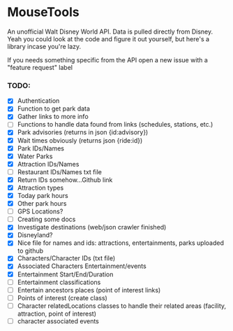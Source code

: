 # MouseTools

An unofficial Walt Disney World API. Data is pulled directly from Disney.
Yeah you could look at the code and figure it out yourself, but here's a library incase you're lazy.

If you needs something specific from the API open a new issue with a "feature request" label

### TODO:

- [x] Authentication
- [x] Function to get park data
- [x] Gather links to more info
- [ ] Functions to handle data found from links (schedules, stations, etc.)
- [x] Park advisories (returns in json {id:advisory})
- [x] Wait times obviously (returns json {ride:id})
- [x] Park IDs/Names
- [x] Water Parks
- [x] Attraction IDs/Names
- [ ] Restaurant IDs/Names txt file
- [x] Return IDs somehow...Github link
- [x] Attraction types
- [x] Today park hours
- [x] Other park hours
- [ ] GPS Locations?
- [ ] Creating some docs
- [x] Investigate destinations (web/json crawler finished)
- [x] Disneyland?
- [x] Nice file for names and ids: attractions, entertainments, parks uploaded to github
- [x] Characters/Character IDs (txt file)
- [x] Associated Characters Entertainment/events
- [x] Entertainment Start/End/Duration
- [ ] Entertainment classifications
- [ ] Entertain ancestors places (point of interest links)
- [ ] Points of interest (create class)
- [ ] Character relatedLocations classes to handle their related areas (facility, attraction, point of interest)
- [ ] character associated events
